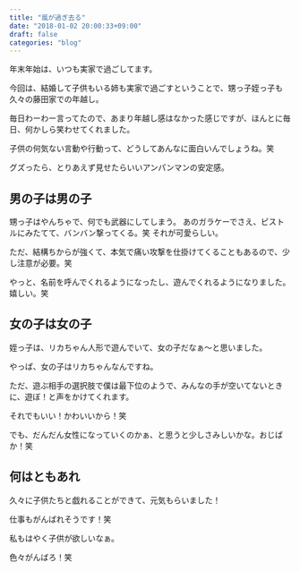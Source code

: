 ```yaml
---
title: "嵐が過ぎ去る"
date: "2018-01-02 20:00:33+09:00"
draft: false
categories: "blog"
---
```

年末年始は、いつも実家で過ごしてます。
  
今回は、結婚して子供もいる姉も実家で過ごすということで、甥っ子姪っ子も久々の藤田家での年越し。
 
毎日わーわー言ってたので、あまり年越し感はなかった感じですが、ほんとに毎日、何かしら笑わせてくれました。
 
子供の何気ない言動や行動って、どうしてあんなに面白いんでしょうね。笑
  
グズったら、とりあえず見せたらいいアンパンマンの安定感。
 
<h2>男の子は男の子</h2>
  
甥っ子はやんちゃで、何でも武器にしてしまう。
あのガラケーでさえ、ピストルにみたてて、バンバン撃ってくる。笑
それが可愛らしい。
  
ただ、結構ちからが強くて、本気で痛い攻撃を仕掛けてくることもあるので、少し注意が必要。笑
  
やっと、名前を呼んでくれるようになったし、遊んでくれるようになりました。
嬉しい。笑
  
<h2>女の子は女の子</h2>
  
姪っ子は、リカちゃん人形で遊んでいて、女の子だなぁ〜と思いました。
  
やっぱ、女の子はリカちゃんなんですね。
  
ただ、遊ぶ相手の選択肢で僕は最下位のようで、みんなの手が空いてないときに、遊ぼ！と声をかけてくれます。
 
それでもいい！かわいいから！笑
  
でも、だんだん女性になっていくのかぁ、と思うと少しさみしいかな。おじばか！笑

<h2>何はともあれ</h2>
  
久々に子供たちと戯れることができて、元気もらいました！
  
仕事もがんばれそうです！笑

私もはやく子供が欲しいなぁ。
  
色々がんばろ！笑